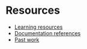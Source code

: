 # Resources

- [Learning resources](learning-resources.md)
- [Documentation references](doc-references.md)
- [Past work](past-work.md)
 
